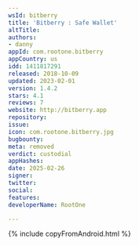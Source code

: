 ```yaml
---
wsId: bitberry
title: 'Bitberry : Safe Wallet'
altTitle: 
authors:
- danny
appId: com.rootone.bitberry
appCountry: us
idd: 1411817291
released: 2018-10-09
updated: 2023-02-01
version: 1.4.2
stars: 4.1
reviews: 7
website: http://bitberry.app
repository: 
issue: 
icon: com.rootone.bitberry.jpg
bugbounty: 
meta: removed
verdict: custodial
appHashes: 
date: 2025-02-26
signer: 
twitter: 
social: 
features: 
developerName: RootOne

---
```


{% include copyFromAndroid.html %}

